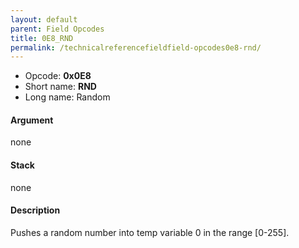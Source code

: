 ```yaml
---
layout: default
parent: Field Opcodes
title: 0E8_RND
permalink: /technicalreferencefieldfield-opcodes0e8-rnd/
---
```


-   Opcode: **0x0E8**
-   Short name: **RND**
-   Long name: Random

#### Argument

none

#### Stack

none

#### Description

Pushes a random number into temp variable 0 in the range \[0-255\].
